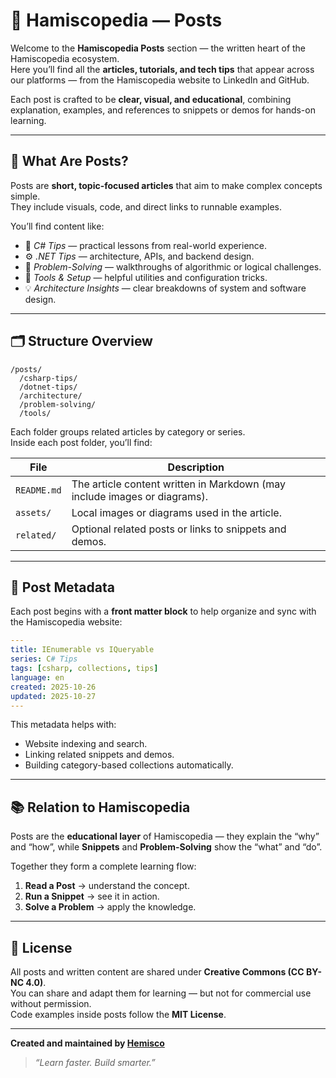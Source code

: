 # 📝 Hamiscopedia — Posts

Welcome to the **Hamiscopedia Posts** section — the written heart of the Hamiscopedia ecosystem.  
Here you’ll find all the **articles, tutorials, and tech tips** that appear across our platforms — from the Hamiscopedia website to LinkedIn and GitHub.

Each post is crafted to be **clear, visual, and educational**, combining explanation, examples, and references to snippets or demos for hands-on learning.

---

## 📘 What Are Posts?

Posts are **short, topic-focused articles** that aim to make complex concepts simple.  
They include visuals, code, and direct links to runnable examples.

You’ll find content like:
- 🧩 *C# Tips* — practical lessons from real-world experience.  
- ⚙️ *.NET Tips* — architecture, APIs, and backend design.  
- 🧠 *Problem-Solving* — walkthroughs of algorithmic or logical challenges.  
- 🧰 *Tools & Setup* — helpful utilities and configuration tricks.  
- 💡 *Architecture Insights* — clear breakdowns of system and software design.

---

## 🗂️ Structure Overview

```
/posts/
  /csharp-tips/
  /dotnet-tips/
  /architecture/
  /problem-solving/
  /tools/
```

Each folder groups related articles by category or series.  
Inside each post folder, you’ll find:

| File | Description |
|------|--------------|
| `README.md` | The article content written in Markdown (may include images or diagrams). |
| `assets/` | Local images or diagrams used in the article. |
| `related/` | Optional related posts or links to snippets and demos. |

---

## 🧱 Post Metadata

Each post begins with a **front matter block** to help organize and sync with the Hamiscopedia website:

```yaml
---
title: IEnumerable vs IQueryable
series: C# Tips
tags: [csharp, collections, tips]
language: en
created: 2025-10-26
updated: 2025-10-27
---
```

This metadata helps with:
- Website indexing and search.  
- Linking related snippets and demos.  
- Building category-based collections automatically.

---

## 📚 Relation to Hamiscopedia

Posts are the **educational layer** of Hamiscopedia — they explain the “why” and “how”, while **Snippets** and **Problem-Solving** show the “what” and “do”.

Together they form a complete learning flow:
1. **Read a Post** → understand the concept.  
2. **Run a Snippet** → see it in action.  
3. **Solve a Problem** → apply the knowledge.

---

## 📜 License

All posts and written content are shared under **Creative Commons (CC BY-NC 4.0)**.  
You can share and adapt them for learning — but not for commercial use without permission.  
Code examples inside posts follow the **MIT License**.

---

**Created and maintained by [Hemisco](https://github.com/hemisco)**  
> *“Learn faster. Build smarter.”*
